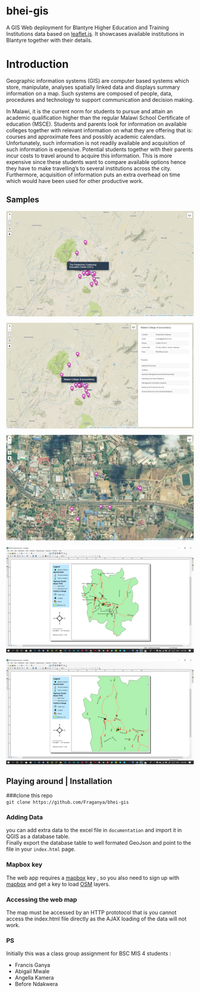 # bhei-gis
A GIS Web deployment for Blantyre Higher Education and Training Institutions data based on [leaflet.js](https://leafletjs.com/). 
It showcases available institutions in Blantyre together with their details.

# Introduction
Geographic information systems (GIS) are computer based systems which store, manipulate, analyses spatially linked data and displays 
summary information on a map.  Such systems are composed of people, data, procedures and technology to support communication 
and decision making.

In Malawi, it is the current norm for students to pursue and attain an academic qualification higher than the regular 
Malawi School Certificate of education (MSCE). Students and parents look for information on available colleges together with relevant
information on what they are offering that is: courses and approximate fees and possibly academic calendars.
Unfortunately, such information is not readily available and acquisition of such information is expensive. 
Potential students together with their parents incur costs to travel around to acquire this information. 
This is more expensive since these students want to compare available options hence they have to make travelling’s to several institutions
across the city.  Furthermore, acquisition of information puts an extra overhead on time which would have been used for other 
productive work.

## Samples

![ screenshot ](screenshots/2.png)

![ screenshot ](screenshots/3.png)

![ screenshot ](screenshots/4.png)

![ screenshot ](screenshots/6.png)

![ screenshot ](screenshots/7.png)

## Playing around | Installation 

###clone this repo <br>
`` git clone https://github.com/Fraganya/bhei-gis ``


### Adding Data
 you can add extra data to the excel file in ``documentation`` and import it in QGIS as a database table.  <br>
 Finally export the database table to well formated GeoJson and point to the file in your ``index.html`` page.
 
### Mapbox key
  The web app requires a [mapbox](https://www.mapbox.com/) key , so you also need to sign up with [mapbox](https://www.mapbox.com/) and
  get a key to load [OSM](https://www.openstreetmap.org/) layers.
  
### Accessing the web map
  The map must be accessed by an HTTP prototocol that is you cannot access the index.html file directly as the AJAX loading of the data will not work.
  
### PS
Initially this was a class group assignment for BSC MIS 4 students :
  * Francis Ganya
  * Abigail Mwale
  * Angella Kamera
  * Before Ndakwera
  
  
  
 
 
